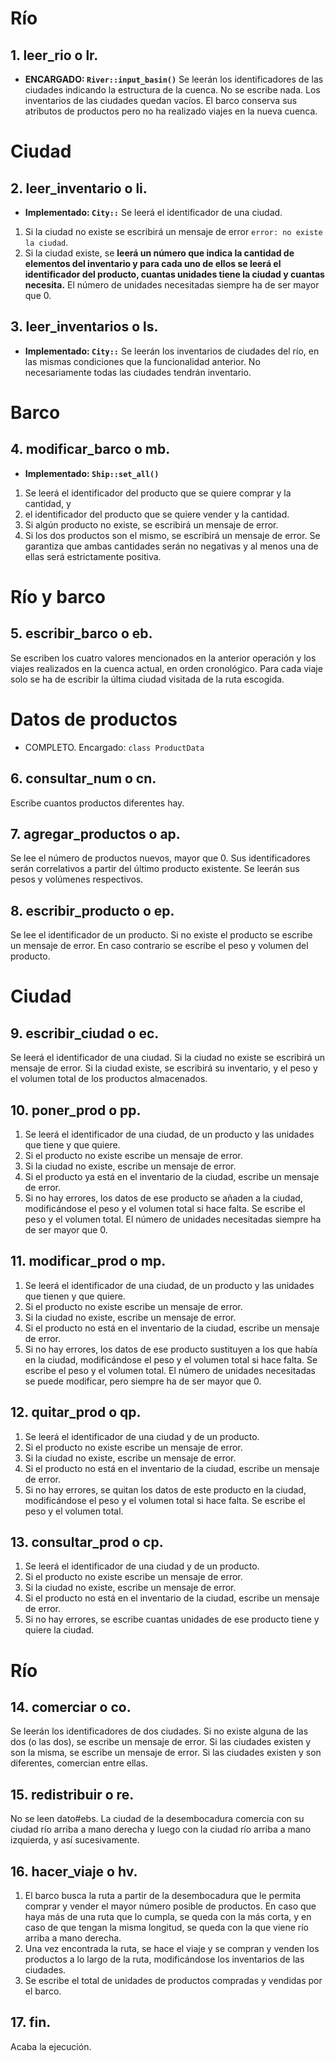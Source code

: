 # Río
## 1. leer_rio o lr.
- **ENCARGADO: `River::input_basin()`**
Se leerán los identificadores de las ciudades indicando la estructura de la cuenca. No se escribe nada. Los inventarios de las ciudades quedan vacíos. El barco conserva sus atributos de productos pero no ha realizado viajes en la nueva cuenca.
# Ciudad
## 2. leer_inventario o li.
- **Implementado: `City::`**
Se leerá el identificador de una ciudad.
1. Si la ciudad no existe se escribirá un mensaje de error `error: no existe la ciudad`.
2. Si la ciudad existe, se **leerá un número que indica la cantidad de elementos del inventario y para cada uno de ellos se leerá el identificador del producto, cuantas unidades tiene la ciudad y cuantas necesita.** El número de unidades necesitadas siempre ha de ser mayor que 0.
## 3. leer_inventarios o ls.
- **Implementado: `City::`**
Se leerán los inventarios de ciudades del río, en las mismas condiciones que la funcionalidad anterior. No necesariamente todas las ciudades tendrán inventario.
# Barco
## 4. modificar_barco o mb.
- **Implementado: `Ship::set_all()`**
1. Se leerá el identificador del producto que se quiere comprar y la cantidad, y
2. el identificador del producto que se quiere vender y la cantidad.
3. Si algún producto no existe, se escribirá un mensaje de error.
4. Si los dos productos son el mismo, se escribirá un mensaje de error.
	Se garantiza que ambas cantidades serán no negativas y al menos una de ellas será estrictamente positiva.
# Río y barco
## 5. escribir_barco o eb.
Se escriben los cuatro valores mencionados en la anterior operación y los viajes realizados en la cuenca actual, en orden cronológico. Para cada viaje solo se ha de escribir la última ciudad visitada de la ruta escogida.
# Datos de productos 
- COMPLETO. Encargado: `class ProductData`
## 6. consultar_num o cn.
Escribe cuantos productos diferentes hay.
## 7. agregar_productos o ap.
Se lee el número de productos nuevos, mayor que 0. Sus identificadores serán correlativos a partir del último producto existente. Se leerán sus pesos y volúmenes respectivos.
## 8. escribir_producto o ep.
Se lee el identificador de un producto. Si no existe el producto se escribe un mensaje de error. En caso contrario se escribe el peso y volumen del producto.
# Ciudad
## 9. escribir_ciudad o ec.
Se leerá el identificador de una ciudad. Si la ciudad no existe se escribirá un mensaje de error. Si la ciudad existe, se escribirá su inventario, y el peso y el volumen total de los productos almacenados.
## 10. poner_prod o pp.
1. Se leerá el identificador de una ciudad, de un producto y las unidades que tiene y que quiere.
2. Si el producto no existe escribe un mensaje de error.
3. Si la ciudad no existe, escribe un mensaje de error. 
4. Si el producto ya está en el inventario de la ciudad, escribe un mensaje de error.
5. Si no hay errores, los datos de ese producto se añaden a la ciudad, modificándose el peso y el volumen total si hace falta. Se escribe el peso y el volumen total. El número de unidades necesitadas siempre ha de ser mayor que 0.
## 11. modificar_prod o mp.
1. Se leerá el identificador de una ciudad, de un producto y las unidades que tienen y que quiere.
2. Si el producto no existe escribe un mensaje de error.
3. Si la ciudad no existe, escribe un mensaje de error.
4. Si el producto no está en el inventario de la ciudad, escribe un mensaje de error.
5. Si no hay errores, los datos de ese producto sustituyen a los que había en la ciudad, modificándose el peso y el volumen total si hace falta. Se escribe el peso y el volumen total. El número de unidades necesitadas se puede modificar, pero siempre ha de ser mayor que 0.
## 12. quitar_prod o qp.
1. Se leerá el identificador de una ciudad y de un producto.
2. Si el producto no existe escribe un mensaje de error.
3. Si la ciudad no existe, escribe un mensaje de error.
4. Si el producto no está en el inventario de la ciudad, escribe un mensaje de error.
5. Si no hay errores, se quitan los datos de este producto en la ciudad, modificándose el peso y el volumen total si hace falta. Se escribe el peso y el volumen total.
## 13. consultar_prod o cp.
1. Se leerá el identificador de una ciudad y de un producto.
2. Si el producto no existe escribe un mensaje de error.
3. Si la ciudad no existe, escribe un mensaje de error.
4. Si el producto no está en el inventario de la ciudad, escribe un mensaje de error.
5. Si no hay errores, se escribe cuantas unidades de ese producto tiene y quiere la ciudad.
# Río
## 14. comerciar o co.
Se leerán los identificadores de dos ciudades. Si no existe alguna de las dos (o las dos), se escribe un mensaje de error. Si las ciudades existen y son la misma, se escribe un mensaje de error. Si las ciudades existen y son diferentes, comercian entre ellas.
## 15. redistribuir o re.
No se leen dato#ebs. La ciudad de la desembocadura comercia con su ciudad río arriba a mano derecha y luego con la ciudad río arriba a mano izquierda, y así sucesivamente.
## 16. hacer_viaje o hv.
1. El barco busca la ruta a partir de la desembocadura que le permita comprar y vender el mayor número posible de productos. En caso que haya más de una ruta que lo cumpla, se queda con la más corta, y en caso de que tengan la misma longitud, se queda con la que viene río arriba a mano derecha.
2. Una vez encontrada la ruta, se hace el viaje y se compran y venden los productos a lo largo de la ruta, modificándose los inventarios de las ciudades.
3. Se escribe el total de unidades de productos compradas y vendidas por el barco.
## 17. fin.
Acaba la ejecución.
